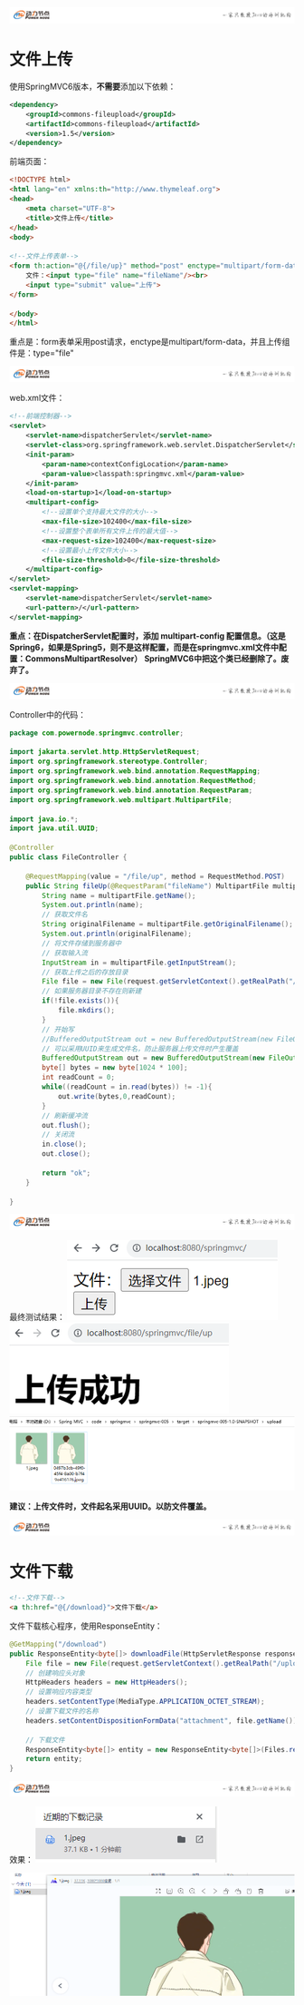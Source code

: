 ![标头.jpg](images/1692002570088-3338946f-42b3-4174-8910-7e749c31e950.jpeg)
# 文件上传
使用SpringMVC6版本，**不需要**添加以下依赖：
```xml
<dependency>
    <groupId>commons-fileupload</groupId>
    <artifactId>commons-fileupload</artifactId>
    <version>1.5</version>
</dependency>
```
前端页面：
```html
<!DOCTYPE html>
<html lang="en" xmlns:th="http://www.thymeleaf.org">
<head>
    <meta charset="UTF-8">
    <title>文件上传</title>
</head>
<body>

<!--文件上传表单-->
<form th:action="@{/file/up}" method="post" enctype="multipart/form-data">
    文件：<input type="file" name="fileName"/><br>
    <input type="submit" value="上传">
</form>

</body>
</html>
```
重点是：form表单采用post请求，enctype是multipart/form-data，并且上传组件是：type="file"

![标头.jpg](images/1692002570088-3338946f-42b3-4174-8910-7e749c31e950.jpeg)

web.xml文件：
```xml
<!--前端控制器-->
<servlet>
    <servlet-name>dispatcherServlet</servlet-name>
    <servlet-class>org.springframework.web.servlet.DispatcherServlet</servlet-class>
    <init-param>
        <param-name>contextConfigLocation</param-name>
        <param-value>classpath:springmvc.xml</param-value>
    </init-param>
    <load-on-startup>1</load-on-startup>
    <multipart-config>
        <!--设置单个支持最大文件的大小-->
        <max-file-size>102400</max-file-size>
        <!--设置整个表单所有文件上传的最大值-->
        <max-request-size>102400</max-request-size>
        <!--设置最小上传文件大小-->
        <file-size-threshold>0</file-size-threshold>
    </multipart-config>
</servlet>
<servlet-mapping>
    <servlet-name>dispatcherServlet</servlet-name>
    <url-pattern>/</url-pattern>
</servlet-mapping>
```
**重点：在DispatcherServlet配置时，添加 multipart-config 配置信息。（这是Spring6，如果是Spring5，则不是这样配置，而是在springmvc.xml文件中配置：CommonsMultipartResolver）**
**SpringMVC6中把这个类已经删除了。废弃了。**

![标头.jpg](images/1692002570088-3338946f-42b3-4174-8910-7e749c31e950.jpeg)

Controller中的代码：
```java
package com.powernode.springmvc.controller;

import jakarta.servlet.http.HttpServletRequest;
import org.springframework.stereotype.Controller;
import org.springframework.web.bind.annotation.RequestMapping;
import org.springframework.web.bind.annotation.RequestMethod;
import org.springframework.web.bind.annotation.RequestParam;
import org.springframework.web.multipart.MultipartFile;

import java.io.*;
import java.util.UUID;

@Controller
public class FileController {

    @RequestMapping(value = "/file/up", method = RequestMethod.POST)
    public String fileUp(@RequestParam("fileName") MultipartFile multipartFile, HttpServletRequest request) throws IOException {
        String name = multipartFile.getName();
        System.out.println(name);
        // 获取文件名
        String originalFilename = multipartFile.getOriginalFilename();
        System.out.println(originalFilename);
        // 将文件存储到服务器中
        // 获取输入流
        InputStream in = multipartFile.getInputStream();
        // 获取上传之后的存放目录
        File file = new File(request.getServletContext().getRealPath("/upload"));
        // 如果服务器目录不存在则新建
        if(!file.exists()){
            file.mkdirs();
        }
        // 开始写
        //BufferedOutputStream out = new BufferedOutputStream(new FileOutputStream(file.getAbsolutePath() + "/" + originalFilename));
        // 可以采用UUID来生成文件名，防止服务器上传文件时产生覆盖
        BufferedOutputStream out = new BufferedOutputStream(new FileOutputStream(file.getAbsolutePath() + "/" + UUID.randomUUID().toString() + originalFilename.substring(originalFilename.lastIndexOf("."))));
        byte[] bytes = new byte[1024 * 100];
        int readCount = 0;
        while((readCount = in.read(bytes)) != -1){
            out.write(bytes,0,readCount);
        }
        // 刷新缓冲流
        out.flush();
        // 关闭流
        in.close();
        out.close();

        return "ok";
    }

}

```

![标头.jpg](images/1692002570088-3338946f-42b3-4174-8910-7e749c31e950.jpeg)

最终测试结果：
![image.png](images/1711331360045-38714fe4-a729-4068-b0a8-f805117da5bf.png)
![image.png](images/1711331351567-6b421e6f-b5b6-4bf4-95b8-69404a864530.png)
![image.png](images/1711331379294-e15e0870-18fd-4512-a098-032eed43f03a.png)

**建议：上传文件时，文件起名采用UUID。以防文件覆盖。**

![标头.jpg](images/1692002570088-3338946f-42b3-4174-8910-7e749c31e950.jpeg)
# 文件下载
```html
<!--文件下载-->
<a th:href="@{/download}">文件下载</a>
```

文件下载核心程序，使用ResponseEntity：
```java
@GetMapping("/download")
public ResponseEntity<byte[]> downloadFile(HttpServletResponse response, HttpServletRequest request) throws IOException {
    File file = new File(request.getServletContext().getRealPath("/upload") + "/1.jpeg");
    // 创建响应头对象
    HttpHeaders headers = new HttpHeaders();
    // 设置响应内容类型
    headers.setContentType(MediaType.APPLICATION_OCTET_STREAM);
    // 设置下载文件的名称
    headers.setContentDispositionFormData("attachment", file.getName());

    // 下载文件
    ResponseEntity<byte[]> entity = new ResponseEntity<byte[]>(Files.readAllBytes(file.toPath()), headers, HttpStatus.OK);
    return entity;
}
```


![标头.jpg](images/1692002570088-3338946f-42b3-4174-8910-7e749c31e950.jpeg)

效果：
![image.png](images/1711332732449-ed2ddda1-7b8e-405a-af51-e5e2f8452558.png)

![image.png](images/1711332745775-3de01f16-df6d-41bd-bc4d-905bedf34687.png)

